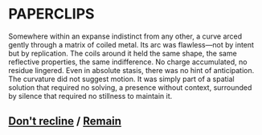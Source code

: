 # PAPERCLIPS

Somewhere within an expanse indistinct from any other, a curve arced gently through a matrix of coiled metal. Its arc was flawless—not by intent but by replication. The coils around it held the same shape, the same reflective properties, the same indifference. No charge accumulated, no residue lingered. Even in absolute stasis, there was no hint of anticipation. The curvature did not suggest motion. It was simply part of a spatial solution that required no solving, a presence without context, surrounded by silence that required no stillness to maintain it.

## [Don't recline](page-5971e482cac1f19d) / [Remain](page-67afd363e59063b1)
